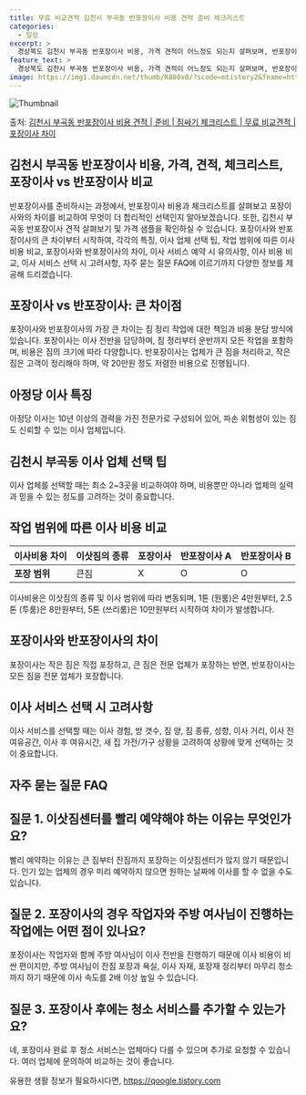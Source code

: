 ```yaml
---
title: 무료 비교견적 김천시 부곡동 반포장이사 비용 견적 준비 체크리스트
categories:
  - 일상
excerpt: >
  경상북도 김천시 부곡동 반포장이사 비용, 가격 견적이 어느정도 되는지 살펴보며, 반포장이사를 준비함에 있어 짐싸기 준비 체크리스트가 무엇인지 보겠습니다. 마지막으로 포장이사와 차이점을 통해 무료 비교견적으로 어떤 것이 더 합리적인 선택인지 공유 드립니다.김천시 부곡동 포장이사 견적 샘플 보기 👈 클릭김천시 부곡동 포장이사 가격 살펴보기 👈 클릭김천시 부곡동 반포장이사 평균 이사 비용평수김천시 부곡동 평균 이사 비용원룸 이사9평 이하 (1톤)30만원~투룸/쓰리룸 이사16평 ~ 20평 (2.5톤)80만원~쓰리룸 이사21평 (5톤) ~110만원~우리집 무료 이사견적 받기 👈 클릭포장 vs 반포장 이사: 큰 차이점포장이사와 반포장이사의 가장 큰 차이는 짐 정리 작업에 대한 책임과 비용 분담 방식에 있습니다..
feature_text: >
  경상북도 김천시 부곡동 반포장이사 비용, 가격 견적이 어느정도 되는지 살펴보며, 반포장이사를 준비함에 있어 짐싸기 준비 체크리스트가 무엇인지 보겠습니다. 마지막으로 포장이사와 차이점을 통해 무료 비교견적으로 어떤 것이 더 합리적인 선택인지 공유 드립니다.김천시 부곡동 포장이사 견적 샘플 보기 👈 클릭김천시 부곡동 포장이사 가격 살펴보기 👈 클릭김천시 부곡동 반포장이사 평균 이사 비용평수김천시 부곡동 평균 이사 비용원룸 이사9평 이하 (1톤)30만원~투룸/쓰리룸 이사16평 ~ 20평 (2.5톤)80만원~쓰리룸 이사21평 (5톤) ~110만원~우리집 무료 이사견적 받기 👈 클릭포장 vs 반포장 이사: 큰 차이점포장이사와 반포장이사의 가장 큰 차이는 짐 정리 작업에 대한 책임과 비용 분담 방식에 있습니다..
image: https://img1.daumcdn.net/thumb/R800x0/?scode=mtistory2&fname=https%3A%2F%2Fblog.kakaocdn.net%2Fdn%2FImO4q%2FbtsHbh04Tp5%2F7BEvfuHuPKYpctWtNA1ajk%2Fimg.webp
---
```


![Thumbnail](https://img1.daumcdn.net/thumb/R800x0/?scode=mtistory2&fname=https%3A%2F%2Fblog.kakaocdn.net%2Fdn%2FImO4q%2FbtsHbh04Tp5%2F7BEvfuHuPKYpctWtNA1ajk%2Fimg.webp)

<p>출처: <a href="https://qoogle.tistory.com/9436" rel="dofollow">김천시 부곡동 반포장이사 비용 견적 | 준비 | 짐싸기 체크리스트 | 무료 비교견적 | 포장이사 차이</a> </p>

## 김천시 부곡동 반포장이사 비용, 가격, 견적, 체크리스트, 포장이사 vs 반포장이사 비교



반포장이사를 준비하시는 과정에서, 반포장이사 비용과 체크리스트를 살펴보고 포장이사와의 차이를 비교하여 무엇이 더 합리적인 선택인지
알아보겠습니다. 또한, 김천시 부곡동 반포장이사 견적 살펴보기 및 가격 샘플을 확인하실 수 있습니다. 포장이사와 반포장이사의 큰 차이부터
시작하여, 각각의 특징, 이사 업체 선택 팁, 작업 범위에 따른 이사 비용 비교, 포장이사와 반포장이사의 차이, 이사 서비스 예약 시
유의사항, 이사 비용 비교, 이사 서비스 선택 시 고려사항, 자주 묻는 질문 FAQ에 이르기까지 다양한 정보를 제공해 드리겠습니다.

## 포장이사 vs 반포장이사: 큰 차이점

포장이사와 반포장이사의 가장 큰 차이는 짐 정리 작업에 대한 책임과 비용 분담 방식에 있습니다. 포장이사는 이사 전반을 담당하며, 짐
정리부터 운반까지 모든 작업을 포함하며, 비용은 짐의 크기에 따라 다양합니다. 반포장이사는 업체가 큰 짐을 처리하고, 작은 짐은 고객이
정리해야 하며, 약 20만원 정도 저렴한 비용으로 진행됩니다.

## 아정당 이사 특징

아정당 이사는 10년 이상의 경력을 가진 전문가로 구성되어 있어, 파손 위험성이 있는 짐도 신뢰할 수 있는 이사 업체입니다.

## 김천시 부곡동 이사 업체 선택 팁

이사 업체를 선택할 때는 최소 2~3곳을 비교하여야 하며, 비용뿐만 아니라 업체의 실력과 믿을 수 있는 정도를 고려하는 것이 중요합니다.

## 작업 범위에 따른 이사 비용 비교

**이사비용 차이** | **이삿짐의 종류** | **포장이사** | **반포장이사 A** | **반포장이사 B**  
---|---|---|---|---  
**포장 범위** | 큰짐 | X | O | O  
  
이사비용은 이삿짐의 종류 및 이사 범위에 따라 변동되며, 1톤 (원룸)은 4만원부터, 2.5톤 (투룸)은 8만원부터, 5톤 (쓰리룸)은
10만원부터 시작하여 차이가 발생합니다.

## 포장이사와 반포장이사의 차이

포장이사는 작은 짐은 직접 포장하고, 큰 짐은 전문 업체가 포장하는 반면, 반포장이사는 모든 짐을 전문 업체가 포장합니다.

## 이사 서비스 선택 시 고려사항

이사 서비스를 선택할 때는 이사 경험, 방 갯수, 짐 양, 짐 종류, 성향, 이사 거리, 이사 전 여유공간, 이사 후 여유시간, 새 집
가전/가구 상황을 고려하여 상황에 맞게 선택하는 것이 중요합니다.



## 자주 묻는 질문 FAQ

## 질문 1. 이삿짐센터를 빨리 예약해야 하는 이유는 무엇인가요?

빨리 예약하는 이유는 큰 짐부터 잔짐까지 포장하는 이삿짐센터가 많지 않기 때문입니다. 인기 있는 업체의 경우 미리 예약하지 않으면 원하는
날짜에 이사를 할 수 없을 수도 있습니다.

## 질문 2. 포장이사의 경우 작업자와 주방 여사님이 진행하는 작업에는 어떤 점이 있나요?

포장이사는 작업자와 함께 주방 여사님이 이사 전반을 진행하기 때문에 이사 비용이 비싼 편이지만, 주방 여사님이 잔짐 포장과 욕실, 이사
자재, 포장재 정리부터 마무리 청소까지 하기 때문에 이사 속도를 2배 이상 높일 수 있습니다.

## 질문 3. 포장이사 후에는 청소 서비스를 추가할 수 있는가요?

네, 포장이사 완료 후 청소 서비스는 업체마다 다를 수 있으며 추가로 요청할 수 있습니다. 여러 업체에 문의하여 비교하는 것이 좋습니다.





 

유용한 생활 정보가 필요하시다면, <a href="https://qoogle.tistory.com" rel="dofollow">https://qoogle.tistory.com</a>



